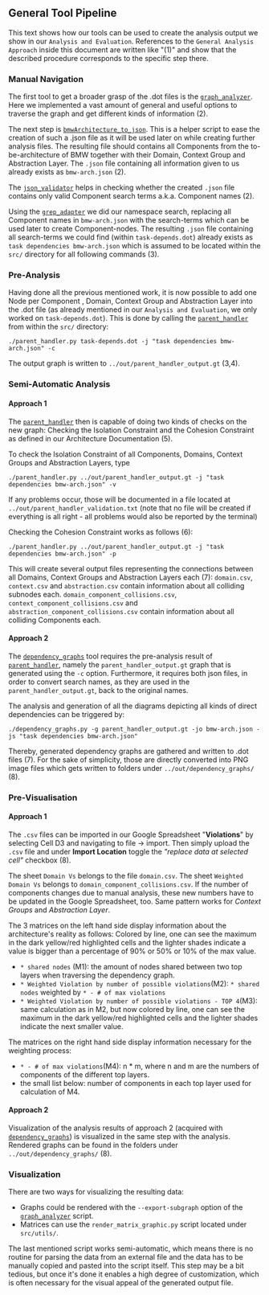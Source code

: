 ## General Tool Pipeline

This text shows how our tools can be used to create the analysis output we show in our `Analysis and Evaluation`. References to the `General Analysis Approach` inside this document are written like "(1)" and show that the described procedure corresponds to the specific step there.

### Manual Navigation

The first tool to get a broader grasp of the .dot files is the [`graph_analyzer`](graph_analyzer_doc.md).
Here we implemented a vast amount of general and useful options to traverse the graph and get different kinds of information (2).

The next step is [`bmwArchitecture_to_json`](bmwArchitecture_to_json_doc.md). This is a helper script to ease the creation of such a .json file as it will be used later on while creating further analysis files.
The resulting file should contains all Components from the to-be-architecture of BMW together with their Domain, Context Group and Abstraction Layer.
The `.json` file containing all information given to us already exists as `bmw-arch.json` (2).

The [`json_validator`](json_validator_doc.md) helps in checking whether the created `.json` file contains only valid Component search terms a.k.a. Component names (2).

Using the [`grep_adapter`](grep_adapter_doc.md) we did our namespace search, replacing all Component names in `bmw-arch.json` with the search-terms which can be used later to create Component-nodes.
The resulting `.json` file containing all search-terms we could find (within `task-depends.dot`) already exists as `task dependencies bmw-arch.json` which is assumed to be located within the `src/` directory for all following commands (3).

### Pre-Analysis

Having done all the previous mentioned work, it is now possible to add one Node per Component , Domain, Context Group and Abstraction Layer 
into the .dot file (as already mentioned in our `Analysis and Evaluation`, we only worked on `task-depends.dot`).
This is done by calling the [`parent_handler`](parent_handler_doc.md) from within the `src/` directory:

`./parent_handler.py task-depends.dot -j "task dependencies bmw-arch.json" -c`

The output graph is written to `../out/parent_handler_output.gt` (3,4).

### Semi-Automatic Analysis
#### Approach 1

The [`parent_handler`](parent_handler_doc.md) then is capable of doing two kinds of checks on the new graph:
Checking the Isolation Constraint and the Cohesion Constraint as defined in our Architecture Documentation (5).

To check the Isolation Constraint of all Components, Domains, Context Groups and Abstraction Layers, type

`./parent_handler.py ../out/parent_handler_output.gt -j "task dependencies bmw-arch.json" -v`

If any problems occur, those will be documented in a file located at `../out/parent_handler_validation.txt` (note that no file will be created if everything is all right - all problems would also be reported by the terminal)

Checking the Cohesion Constraint works as follows (6):

`./parent_handler.py ../out/parent_handler_output.gt -j "task dependencies bmw-arch.json" -p`

This will create several output files representing the connections between all Domains, Context Groups and Abstraction Layers each (7):
`domain.csv`, `context.csv` and `abstraction.csv` contain information about all colliding subnodes each.
`domain_component_collisions.csv`, `context_component_collisions.csv` and `abstraction_component_collisions.csv` contain information about all colliding Components each.

#### Approach 2

The [`dependency_graphs`](dependency_graphs_doc.md) tool requires the pre-analysis result of [`parent_handler`](parent_handler_doc.md), namely the `parent_handler_output.gt` graph that is generated using the `-c` option.
Furthermore, it requires both json files, in order to convert search names, as they are used in the `parent_handler_output.gt`, back to the original names.

The analysis and generation of all the diagrams depicting all kinds of direct dependencies can be triggered by:
```
./dependency_graphs.py -g parent_handler_output.gt -jo bmw-arch.json -js "task dependencies bmw-arch.json"
```
Thereby, generated dependency graphs are gathered and written to .dot files (7).
For the sake of simplicity, those are directly converted into PNG image files which gets written to folders under `../out/dependency_graphs/` (8).

### Pre-Visualisation

#### Approach 1

The `.csv` files can be imported in our Google Spreadsheet "**Violations**" by selecting Cell D3 and navigating to file
-> import. Then simply upload the `.csv` file and under **Import Location** toggle the *"replace data at selected cell"* 
checkbox (8).

The sheet `Domain Vs` belongs to the file `domain.csv`.
The sheet `Weighted Domain Vs` belongs to `domain_component_collisions.csv`.
If the number of components changes due to manual analysis, these new numbers have to be updated in the Google Spreadsheet, too.
Same pattern works for *Context Groups* and *Abstraction Layer*.

The 3 matrices on the left hand side display information about the architecture's reality as follows:
Colored by line, one can see the maximum in the dark yellow/red highlighted cells and the lighter shades indicate a value is bigger than a percentage of 90% or 50% or 10% of the max value.
* `* shared nodes` (M1): the amount of nodes shared between two top layers when traversing the dependency graph.
* `* Weighted Violation by number of possible violations`(M2): `* shared nodes` weighted by `* - # of max violations`
* `* Weighted Violation by number of possible violations - TOP 4`(M3): same calculation as in M2, but now colored by line, one can see the maximum in the dark yellow/red highlighted cells and the lighter shades indicate the next smaller value.

The matrices on the right hand side display information necessary for the weighting process:
* `* - # of max violations`(M4): n * m, where n and m are the numbers of components of the different top layers.
* the small list below: number of components in each top layer used for calculation of M4.

#### Approach 2

Visualization of the analysis results of approach 2 (acquired with [`dependency_graphs`](dependency_graphs_doc.md)) is visualized in the same step with the analysis. Rendered graphs can be found in the folders under `../out/dependency_graphs/` (8).

### Visualization

There are two ways for visualizing the resulting data:
* Graphs could be rendered with the `--export-subgraph` option of the [`graph_analyzer`](graph_analyzer_doc.md) script.
* Matrices can use the `render_matrix_graphic.py` script located under `src/utils/`.

The last mentioned script works semi-automatic, which means there is no routine for parsing the data from an external file and the data has to be manually copied and pasted into the script itself. This step may be a bit tedious, but once it's done it enables a high degree of customization, which is often necessary for the visual appeal of the generated output file.

